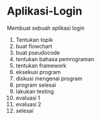 # Aplikasi-Login
Membuat sebuah aplikasi login
1. Tentukan topik
2. buat flowchart
3. buat pseudocode
4. tentukan bahasa pemrograman
5. tentukan framework
6. eksekusi program
7. diskusi mengenai program
8. program selesai
9. lakukan testing
10. evaluasi 1
11. evaluasi 2
12. selesai
